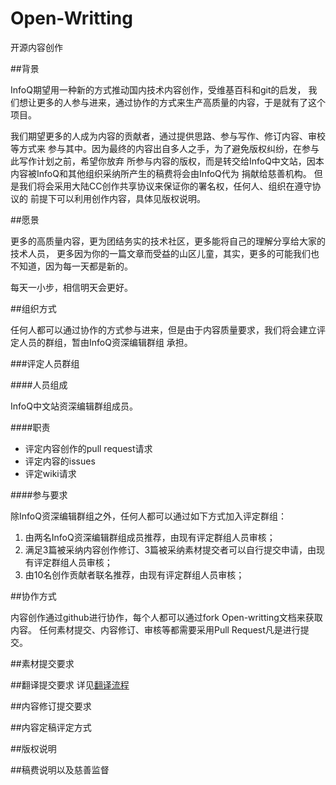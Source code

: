 Open-Writting
=============

开源内容创作

##背景

InfoQ期望用一种新的方式推动国内技术内容创作，受维基百科和git的启发，
我们想让更多的人参与进来，通过协作的方式来生产高质量的内容，于是就有了这个项目。

我们期望更多的人成为内容的贡献者，通过提供思路、参与写作、修订内容、审校等方式来
参与其中。因为最终的内容出自多人之手，为了避免版权纠纷，在参与此写作计划之前，希望你放弃
所参与内容的版权，而是转交给InfoQ中文站，因本内容被InfoQ和其他组织采纳所产生的稿费将会由InfoQ代为
捐献给慈善机构。
但是我们将会采用大陆CC创作共享协议来保证你的署名权，任何人、组织在遵守协议的
前提下可以利用创作内容，具体见版权说明。

##愿景

更多的高质量内容，更为团结务实的技术社区，更多能将自己的理解分享给大家的技术人员，
更多因为你的一篇文章而受益的山区儿童，其实，更多的可能我们也不知道，因为每一天都是新的。

每天一小步，相信明天会更好。

##组织方式

任何人都可以通过协作的方式参与进来，但是由于内容质量要求，我们将会建立评定人员的群组，暂由InfoQ资深编辑群组
承担。

###评定人员群组

####人员组成

InfoQ中文站资深编辑群组成员。

####职责

+ 评定内容创作的pull request请求
+ 评定内容的issues
+ 评定wiki请求

####参与要求

除InfoQ资深编辑群组之外，任何人都可以通过如下方式加入评定群组：

1. 由两名InfoQ资深编辑群组成员推荐，由现有评定群组人员审核；
2. 满足3篇被采纳内容创作修订、3篇被采纳素材提交者可以自行提交申请，由现有评定群组人员审核；
3. 由10名创作贡献者联名推荐，由现有评定群组人员审核；



##协作方式

内容创作通过github进行协作，每个人都可以通过fork Open-writting文档来获取内容。
任何素材提交、内容修订、审核等都需要采用Pull Request凡是进行提交。

##素材提交要求

##翻译提交要求
详见[翻译流程](https://github.com/InfoQ/Open-Writting/wiki/%E6%96%B0%E9%97%BB%E7%BF%BB%E8%AF%91%E6%B5%81%E7%A8%8B)

##内容修订提交要求



##内容定稿评定方式


##版权说明

##稿费说明以及慈善监督




